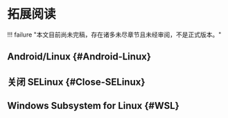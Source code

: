 # 拓展阅读

!!! failure "本文目前尚未完稿，存在诸多未尽章节且未经审阅，不是正式版本。"

## Android/Linux {#Android-Linux}

## 关闭 SELinux {#Close-SELinux}

## Windows Subsystem for Linux {#WSL}